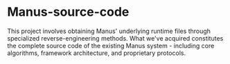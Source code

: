 # Manus-source-code
This project involves obtaining Manus' underlying runtime files through specialized reverse-engineering methods. What we've acquired constitutes the complete source code of the existing Manus system - including core algorithms, framework architecture, and proprietary protocols.
